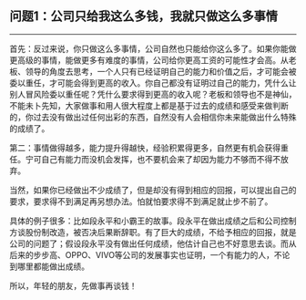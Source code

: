 ## 问题1：公司只给我这么多钱，我就只做这么多事情

---

首先：反过来说，你只做这么多事情，公司自然也只能给你这么多了。如果你能做更高级的事情，能做更多有难度的事情，公司给你更高工资的可能性才会高。从老板、领导的角度去思考，一个人只有已经证明自己的能力和价值之后，才可能会被委以重任，才可能会得到更高的收入。你自己都没有证明过自己的能力，凭什么让别人冒风险委以重任呢？凭什么要求得到更高的收入呢？老板和领导也不是神仙，不能未卜先知，大家做事和用人很大程度上都是基于过去的成绩和感受来做判断的，你过去没有做出过任何出彩的东西，自然没有人会相信你未来能做出什么特殊的成绩了。

第二：事情做得越多，能力提升得越快，经验积累得更多，自然更有机会获得重任。宁可自己有能力而没机会发挥，也不要机会来了却因为能力不够而不得不放弃。

当然，如果你已经做出不少成绩了，但是却没有得到相应的回报，可以提出自己的要求，要求得不到满足再另想办法。怕就怕要求得不到满足就止步不前了。

具体的例子很多：比如段永平和小霸王的故事。段永平在做出成绩之后和公司控制方谈股份制改造，被否决后果断辞职。有了巨大的成绩，不给予相应的回报，就是公司的问题了；假设段永平没有做出任何成绩，他估计自己也不好意思去谈。而从后来的步步高、OPPO、VIVO等公司的发展事实也证明，一个有能力的人，不论到哪里都能做出成绩。

所以，年轻的朋友，先做事再谈钱！



